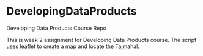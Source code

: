 # DevelopingDataProducts
Developing Data Products Course Repo

This is week 2 assignment for Developing Data Products course. The script uses leaflet to create a map and locate the Tajmahal.
